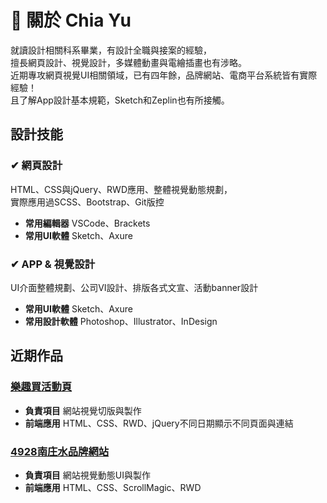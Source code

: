 # 🎨 關於 Chia Yu
就讀設計相關科系畢業，有設計全職與接案的經驗，<br>
擅長網頁設計、視覺設計，多媒體動畫與電繪插畫也有涉略。<br>
近期專攻網頁視覺UI相關領域，已有四年餘，品牌網站、電商平台系統皆有實際經驗！<br>
且了解App設計基本規範，Sketch和Zeplin也有所接觸。<br>

## 設計技能
### ✔ 網頁設計
HTML、CSS與jQuery、RWD應用、整體視覺動態規劃，<br>
實際應用過SCSS、Bootstrap、Git版控<br>
- **常用編輯器** VSCode、Brackets<br>
- **常用UI軟體** Sketch、Axure

### ✔ APP & 視覺設計
UI介面整體規劃、公司VI設計、排版各式文宣、活動banner設計<br>
- **常用UI軟體** Sketch、Axure<br>
- **常用設計軟體** Photoshop、Illustrator、InDesign

## 近期作品
### <a href="https://chiayu1228.github.io/shoppingfun_day/" target="_blank">樂趣買活動頁</a>
- **負責項目** 網站視覺切版與製作<br>
- **前端應用** HTML、CSS、RWD、jQuery不同日期顯示不同頁面與連結

### <a href="https://chiayu1228.github.io/4928water/" target="_blank">4928南庄水品牌網站</a>
- **負責項目** 網站視覺動態UI與製作<br>
- **前端應用** HTML、CSS、ScrollMagic、RWD

<!--
**chiayu1228/chiayu1228** is a ✨ _special_ ✨ repository because its `README.md` (this file) appears on your GitHub profile.

Here are some ideas to get you started:

- 🔭 I’m currently working on ...
- 🌱 I’m currently learning ...
- 👯 I’m looking to collaborate on ...
- 🤔 I’m looking for help with ...
- 💬 Ask me about ...
- 📫 How to reach me: ...
- 😄 Pronouns: ...
- ⚡ Fun fact: ...
-->
